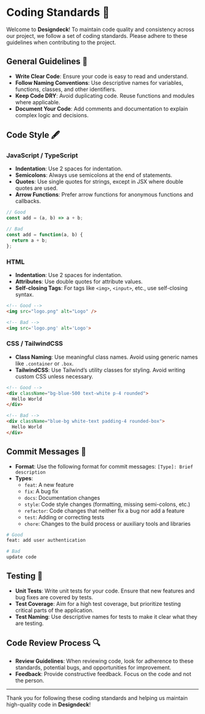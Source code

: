 # Coding Standards 📏

Welcome to **Designdeck**! To maintain code quality and consistency across our project, we follow a set of coding standards. Please adhere to these guidelines when contributing to the project.

## General Guidelines 🌟

- **Write Clear Code**: Ensure your code is easy to read and understand.
- **Follow Naming Conventions**: Use descriptive names for variables, functions, classes, and other identifiers.
- **Keep Code DRY**: Avoid duplicating code. Reuse functions and modules where applicable.
- **Document Your Code**: Add comments and documentation to explain complex logic and decisions.

## Code Style 🖋️

### JavaScript / TypeScript

- **Indentation**: Use 2 spaces for indentation.
- **Semicolons**: Always use semicolons at the end of statements.
- **Quotes**: Use single quotes for strings, except in JSX where double quotes are used.
- **Arrow Functions**: Prefer arrow functions for anonymous functions and callbacks.

```javascript
// Good
const add = (a, b) => a + b;

// Bad
const add = function(a, b) {
  return a + b;
};
```

### HTML

- **Indentation**: Use 2 spaces for indentation.
- **Attributes**: Use double quotes for attribute values.
- **Self-closing Tags**: For tags like `<img>`, `<input>`, etc., use self-closing syntax.

```html
<!-- Good -->
<img src="logo.png" alt="Logo" />

<!-- Bad -->
<img src='logo.png' alt='Logo'>
```

### CSS / TailwindCSS

- **Class Naming**: Use meaningful class names. Avoid using generic names like `.container` or `.box`.
- **TailwindCSS**: Use Tailwind’s utility classes for styling. Avoid writing custom CSS unless necessary.

```html
<!-- Good -->
<div className="bg-blue-500 text-white p-4 rounded">
  Hello World
</div>

<!-- Bad -->
<div className="blue-bg white-text padding-4 rounded-box">
  Hello World
</div>
```

## Commit Messages 📝

- **Format**: Use the following format for commit messages: `[Type]: Brief description`
- **Types**: 
  - `feat`: A new feature
  - `fix`: A bug fix
  - `docs`: Documentation changes
  - `style`: Code style changes (formatting, missing semi-colons, etc.)
  - `refactor`: Code changes that neither fix a bug nor add a feature
  - `test`: Adding or correcting tests
  - `chore`: Changes to the build process or auxiliary tools and libraries

```bash
# Good
feat: add user authentication

# Bad
update code
```

## Testing 🧪

- **Unit Tests**: Write unit tests for your code. Ensure that new features and bug fixes are covered by tests.
- **Test Coverage**: Aim for a high test coverage, but prioritize testing critical parts of the application.
- **Test Naming**: Use descriptive names for tests to make it clear what they are testing.

## Code Review Process 🔍

- **Review Guidelines**: When reviewing code, look for adherence to these standards, potential bugs, and opportunities for improvement.
- **Feedback**: Provide constructive feedback. Focus on the code and not the person.

---

Thank you for following these coding standards and helping us maintain high-quality code in **Designdeck**!

